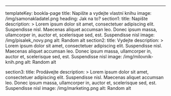 ---
templateKey: bookla-page
title: Napište a vydejte vlastní knihu
image: /img/samonakladatel.png
heading: Jak na to?
section1:
  title: Napište
  description: >
    Lorem ipsum dolor sit amet, consectetuer adipiscing elit. Suspendisse nisl. Maecenas aliquet accumsan leo. Donec ipsum massa, ullamcorper in, auctor et, scelerisque sed, est. Suspendisse nisl
  image: /img/pisalek_novy.png
  alt: Random alt
section2:
  title: Vydejte
  description: >
    Lorem ipsum dolor sit amet, consectetuer adipiscing elit. Suspendisse nisl. Maecenas aliquet accumsan leo. Donec ipsum massa, ullamcorper in, auctor et, scelerisque sed, est. Suspendisse nisl
  image: /img/milovnik-knih.png
  alt: Random alt

section3:
  title: Prodávejte
  description: >
    Lorem ipsum dolor sit amet, consectetuer adipiscing elit. Suspendisse nisl. Maecenas aliquet accumsan leo. Donec ipsum massa, ullamcorper in, auctor et, scelerisque sed, est. Suspendisse nisl
  image: /img/marketing.png
  alt: Random alt